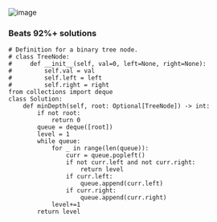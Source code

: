 ![image](https://github.com/abhyudaya12/Data_Structures_Algorithms/assets/28287783/949197ba-d31b-4d75-a29a-c4be3708ebfc)

### Beats 92%+ solutions

```
# Definition for a binary tree node.
# class TreeNode:
#     def __init__(self, val=0, left=None, right=None):
#         self.val = val
#         self.left = left
#         self.right = right
from collections import deque
class Solution:
    def minDepth(self, root: Optional[TreeNode]) -> int:
        if not root:
            return 0
        queue = deque([root])
        level = 1
        while queue:
            for _ in range(len(queue)):
                curr = queue.popleft()
                if not curr.left and not curr.right:
                    return level
                if curr.left:
                    queue.append(curr.left)
                if curr.right:
                    queue.append(curr.right)
            level+=1
        return level
```
